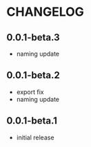 # CHANGELOG

## 0.0.1-beta.3
- naming update

## 0.0.1-beta.2
- export fix
- naming update

## 0.0.1-beta.1
- initial release